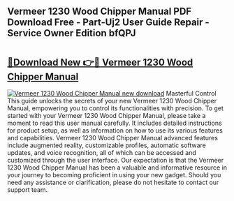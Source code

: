 ## Vermeer 1230 Wood Chipper Manual PDF Download Free - Part-Uj2 User Guide Repair - Service Owner Edition bfQPJ

# <h2><a href="http://bc68696.oget.top/?id=Vermeer+1230+Wood+Chipper+Manual">🔗Download New 👉🔴 Vermeer 1230 Wood Chipper Manual</a></h2>

[![Vermeer 1230 Wood Chipper Manual new download](https://i.imgur.com/5g1atiW.png)](http://bc68696.oget.top/?id=Vermeer+1230+Wood+Chipper+Manual)
Masterful Control This guide unlocks the secrets of your new Vermeer 1230 Wood Chipper Manual, empowering you to control its functionalities with precision. To get started with your Vermeer 1230 Wood Chipper Manual, please take a moment to read this user manual carefully. It includes detailed instructions for product setup, as well as information on how to use its various features and capabilities. Vermeer 1230 Wood Chipper Manual advanced features include augmented reality, customizable profiles, automatic software updates, and voice recognition, all of which can be accessed and customized through the user interface. Our expectation is that the Vermeer 1230 Wood Chipper Manual has been a valuable and informative resource in your journey to becoming proficient in using your new gadget. Should you need any assistance or clarification, please do not hesitate to contact our support team.

